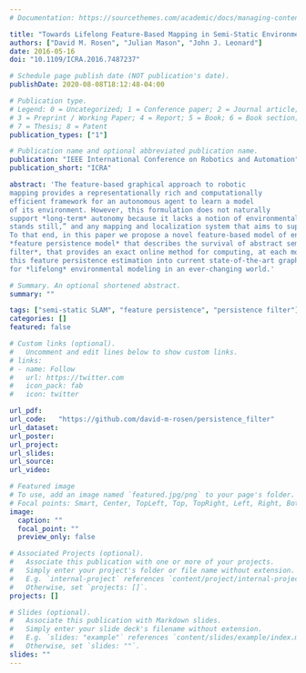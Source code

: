 ```yaml
---
# Documentation: https://sourcethemes.com/academic/docs/managing-content/

title: "Towards Lifelong Feature-Based Mapping in Semi-Static Environments"
authors: ["David M. Rosen", "Julian Mason", "John J. Leonard"]
date: 2016-05-16
doi: "10.1109/ICRA.2016.7487237"

# Schedule page publish date (NOT publication's date).
publishDate: 2020-08-08T18:12:48-04:00

# Publication type.
# Legend: 0 = Uncategorized; 1 = Conference paper; 2 = Journal article;
# 3 = Preprint / Working Paper; 4 = Report; 5 = Book; 6 = Book section;
# 7 = Thesis; 8 = Patent
publication_types: ["1"]

# Publication name and optional abbreviated publication name.
publication: "IEEE International Conference on Robotics and Automation"
publication_short: "ICRA"

abstract: 'The feature-based graphical approach to robotic
mapping provides a representationally rich and computationally
efficient framework for an autonomous agent to learn a model
of its environment. However, this formulation does not naturally
support *long-term* autonomy because it lacks a notion of environmental change.  In reality, "everything changes and nothing
stands still,” and any mapping and localization system that aims to support truly persistent autonomy must be similarly adaptive.
To that end, in this paper we propose a novel feature-based model of environmental evolution over time. Our approach is based upon the development of an expressive probabilistic generative
*feature persistence model* that describes the survival of abstract semi-static environmental features over time. We show that this model admits a recursive Bayesian estimator, the *persistence
filter*, that provides an exact online method for computing, at each moment in time, an explicit Bayesian belief over the persistence of each feature in the environment. By incorporating
this feature persistence estimation into current state-of-the-art graphical mapping techniques, we obtain a flexible, computationally efficient, and information-theoretically rigorous framework
for *lifelong* environmental modeling in an ever-changing world.'

# Summary. An optional shortened abstract.
summary: ""

tags: ["semi-static SLAM", "feature persistence", "persistence filter"]
categories: []
featured: false

# Custom links (optional).
#   Uncomment and edit lines below to show custom links.
# links:
# - name: Follow
#   url: https://twitter.com
#   icon_pack: fab
#   icon: twitter

url_pdf:
url_code:   "https://github.com/david-m-rosen/persistence_filter"
url_dataset:
url_poster:
url_project:
url_slides:
url_source:
url_video:

# Featured image
# To use, add an image named `featured.jpg/png` to your page's folder. 
# Focal points: Smart, Center, TopLeft, Top, TopRight, Left, Right, BottomLeft, Bottom, BottomRight.
image:
  caption: ""
  focal_point: ""
  preview_only: false

# Associated Projects (optional).
#   Associate this publication with one or more of your projects.
#   Simply enter your project's folder or file name without extension.
#   E.g. `internal-project` references `content/project/internal-project/index.md`.
#   Otherwise, set `projects: []`.
projects: []

# Slides (optional).
#   Associate this publication with Markdown slides.
#   Simply enter your slide deck's filename without extension.
#   E.g. `slides: "example"` references `content/slides/example/index.md`.
#   Otherwise, set `slides: ""`.
slides: ""
---
```

